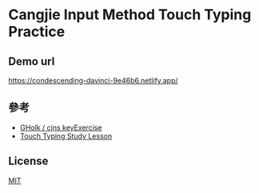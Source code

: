 # Cangjie Input Method Touch Typing Practice

## Demo url
https://condescending-davinci-9e46b6.netlify.app/

## 參考
* [GHolk / cjns keyExercise](https://gholk.github.io/cjns/keyExercise.html)
* [Touch Typing Study Lesson](https://www.typingstudy.com/lesson/1)

## License
[MIT](LICENSE)

